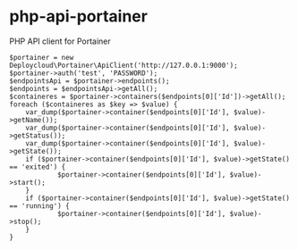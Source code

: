 # php-api-portainer
PHP API client for Portainer

    $portainer = new Deploycloud\Portainer\ApiClient('http://127.0.0.1:9000');
    $portainer->auth('test', 'PASSWORD');
    $endpointsApi = $portainer->endpoints();
    $endpoints = $endpointsApi->getAll();
    $containeres = $portainer->containers($endpoints[0]['Id'])->getAll();
    foreach ($containeres as $key => $value) {
        var_dump($portainer->container($endpoints[0]['Id'], $value)->getName());
        var_dump($portainer->container($endpoints[0]['Id'], $value)->getStatus());
        var_dump($portainer->container($endpoints[0]['Id'], $value)->getState());
        if ($portainer->container($endpoints[0]['Id'], $value)->getState() == 'exited') {
                $portainer->container($endpoints[0]['Id'], $value)->start();
        }
        if ($portainer->container($endpoints[0]['Id'], $value)->getState() == 'running') {
                $portainer->container($endpoints[0]['Id'], $value)->stop();
        }
    }


